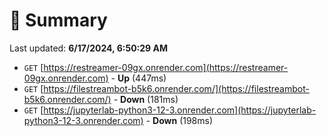 # 📖 Summary
Last updated: **6/17/2024, 6:50:29 AM**

- `GET` [https://restreamer-09gx.onrender.com](https://restreamer-09gx.onrender.com) - **Up** (447ms)
- `GET` [https://filestreambot-b5k6.onrender.com/](https://filestreambot-b5k6.onrender.com/) - **Down** (181ms)
- `GET` [https://jupyterlab-python3-12-3.onrender.com](https://jupyterlab-python3-12-3.onrender.com) - **Down** (198ms)
